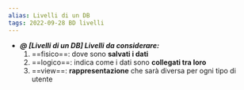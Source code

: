 ```yaml
---
alias: Livelli di un DB
tags: 2022-09-28 BD livelli
---
```


- ***@ [Livelli di un DB] Livelli da considerare:***
	1. ==fisico==: dove sono **salvati i dati**
	2. ==logico==: indica come i dati sono **collegati tra loro**
	3. ==view==: **rappresentazione** che sarà diversa per ogni tipo di utente
<!--ID: 1670236971108-->
